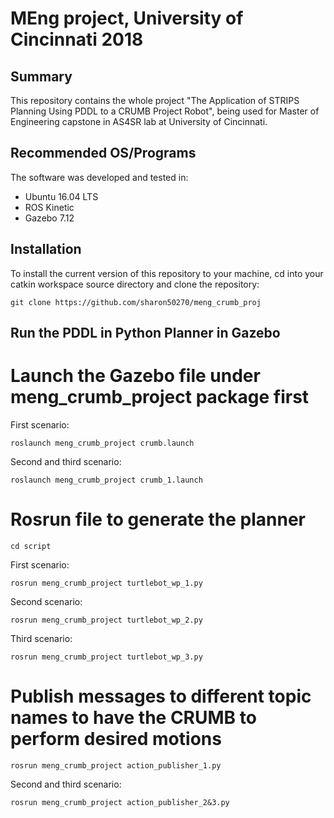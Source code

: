 # MEng project, University of Cincinnati 2018

## Summary
This repository contains the whole project "The Application of STRIPS Planning Using PDDL to a CRUMB Project Robot", being used for Master of Engineering capstone in AS4SR lab at University of Cincinnati.

## Recommended OS/Programs

The software was developed and tested in:
 - Ubuntu 16.04 LTS
 - ROS Kinetic
 - Gazebo 7.12
 
## Installation

To install the current version of this repository to your machine, cd into your catkin workspace source directory and clone the repository:

```
git clone https://github.com/sharon50270/meng_crumb_proj
``` 

## Run the PDDL in Python Planner in Gazebo

# Launch the Gazebo file under meng_crumb_project package first
First scenario:
```
roslaunch meng_crumb_project crumb.launch
```

Second and third scenario:
```
roslaunch meng_crumb_project crumb_1.launch
```

# Rosrun file to generate the planner

```
cd script
```
First scenario:
```
rosrun meng_crumb_project turtlebot_wp_1.py
```
Second scenario:
```
rosrun meng_crumb_project turtlebot_wp_2.py
```
Third scenario:
```
rosrun meng_crumb_project turtlebot_wp_3.py
```

# Publish messages to different topic names to have the CRUMB to perform desired motions
```
rosrun meng_crumb_project action_publisher_1.py
```
Second and third scenario:
```
rosrun meng_crumb_project action_publisher_2&3.py
```
